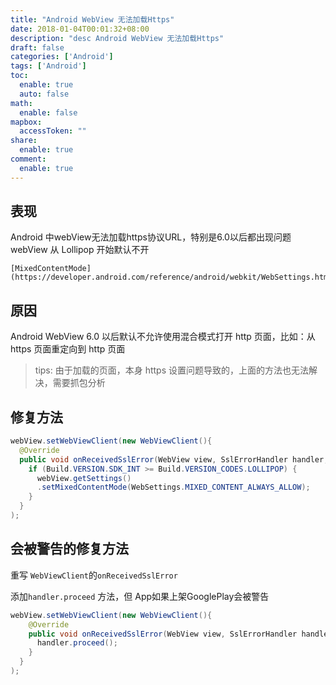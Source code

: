 ```yaml
---
title: "Android WebView 无法加载Https"
date: 2018-01-04T00:01:32+08:00
description: "desc Android WebView 无法加载Https"
draft: false
categories: ['Android']
tags: ['Android']
toc:
  enable: true
  auto: false
math:
  enable: false
mapbox:
  accessToken: ""
share:
  enable: true
comment:
  enable: true
---
```


## 表现

Android 中webView无法加载https协议URL，特别是6.0以后都出现问题
webView 从 Lollipop 开始默认不开
```
[MixedContentMode](https://developer.android.com/reference/android/webkit/WebSettings.html#setMixedContentMode(int))
```

## 原因

Android WebView 6.0 以后默认不允许使用混合模式打开 http 页面，比如：从 https 页面重定向到 http 页面

> tips: 由于加载的页面，本身 https 设置问题导致的，上面的方法也无法解决，需要抓包分析

## 修复方法

```java
webView.setWebViewClient(new WebViewClient(){
  @Override
  public void onReceivedSslError(WebView view, SslErrorHandler handler, SslError error){
    if (Build.VERSION.SDK_INT >= Build.VERSION_CODES.LOLLIPOP) {
      webView.getSettings()
      .setMixedContentMode(WebSettings.MIXED_CONTENT_ALWAYS_ALLOW);
    }
  }
);
```

## 会被警告的修复方法

重写 `WebViewClient`的`onReceivedSslError`

添加`handler.proceed` 方法，但 App如果上架GooglePlay会被警告

```java
webView.setWebViewClient(new WebViewClient(){
    @Override
    public void onReceivedSslError(WebView view, SslErrorHandler handler, SslError error){
      handler.proceed();
    }
  }
);
```
